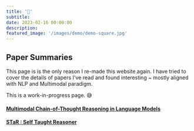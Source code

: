```yaml
---
title: '📑'
subtitle: 
date: 2023-02-16 00:00:00
description: 
featured_image: '/images/demo/demo-square.jpg'
---
```


## Paper Summaries

This page is is the only reason I re-made this website again.
I have tried to cover the details of papers I've read and found interesting ~ mostly aligned with NLP and Multimodal paradigm.

This is a work-in-progress page. 😅

#### [Multimodal Chain-of-Thought Reasoning in Language Models](/blog/amazon-mm-cot)
#### [STaR : Self Taught Reasoner](/blog/star)